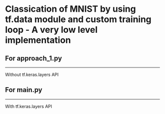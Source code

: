 # Classication of MNIST by using tf.data module and custom training loop - A very low level implementation


## For approach_1.py
---
Without tf.keras.layers API

## For main.py
---
With tf.keras.layers API
